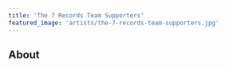 ```yaml
---
title: 'The 7 Records Team Supporters'
featured_image: 'artists/the-7-records-team-supporters.jpg'
---
```


## About


